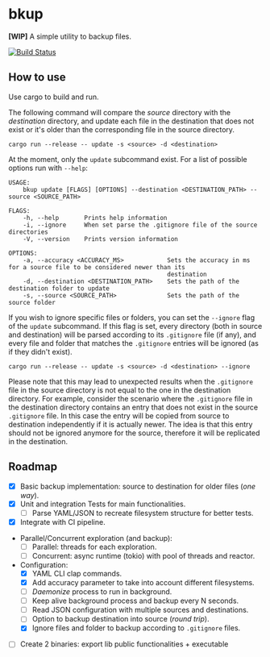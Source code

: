 # bkup

**[WIP]** A simple utility to backup files.

[![Build Status](https://travis-ci.com/gliderkite/bkup.svg?token=KzGLQfTbGDZSnqr7k9KT&branch=master)](https://travis-ci.com/gliderkite/bkup)


## How to use

Use cargo to build and run.

The following command will compare the *source*
directory with the *destination* directory, and update each file in the destination
that does not exist or it's older than the corresponding file in the source directory.

```
cargo run --release -- update -s <source> -d <destination>
```

At the moment, only the `update` subcommand exist. For a list of possible options
run with `--help`:

```
USAGE:
    bkup update [FLAGS] [OPTIONS] --destination <DESTINATION_PATH> --source <SOURCE_PATH>

FLAGS:
    -h, --help       Prints help information
    -i, --ignore     When set parse the .gitignore file of the source directories
    -V, --version    Prints version information

OPTIONS:
    -a, --accuracy <ACCURACY_MS>            Sets the accuracy in ms for a source file to be considered newer than its
                                            destination
    -d, --destination <DESTINATION_PATH>    Sets the path of the destination folder to update
    -s, --source <SOURCE_PATH>              Sets the path of the source folder
```

If you wish to ignore specific files or folders, you can set the `--ignore` flag
of the `update` subcommand. If this flag is set, every directory (both in source
and destination) will be parsed according to its `.gitignore` file (if any), and
every file and folder that matches the `.gitignore` entries will be ignored (as
if they didn't exist).

```
cargo run --release -- update -s <source> -d <destination> --ignore
```

Please note that this may lead to unexpected results when the `.gitignore` file
in the source directory is not equal to the one in the destination directory.
For example, consider the scenario where the `.gitignore` file in the destination
directory contains an entry that does not exist in the source `.gitignore` file.
In this case the entry will be copied from source to destination independently
if it is actually newer. The idea is that this entry should not be ignored
anymore for the source, therefore it will be replicated in the destination.



## Roadmap

- [X] Basic backup implementation: source to destination for older files (*one way*).
- [X] Unit and integration Tests for main functionalities.
    - [ ] Parse YAML/JSON to recreate filesystem structure for better tests.
- [X] Integrate with CI pipeline.
- Parallel/Concurrent exploration (and backup):
    - [ ] Parallel: threads for each exploration.
    - [ ] Concurrent: async runtime (tokio) with pool of threads and reactor.
- Configuration:
    - [X] YAML CLI clap commands.
    - [X] Add accuracy parameter to take into account different filesystems.
    - [ ] *Daemonize* process to run in background.
    - [ ] Keep alive background process and backup every N seconds.
    - [ ] Read JSON configuration with multiple sources and destinations.
    - [ ] Option to backup destination into source (*round trip*).
    - [X] Ignore files and folder to backup according to  `.gitignore` files.
- [ ] Create 2 binaries: export lib public functionalities + executable
